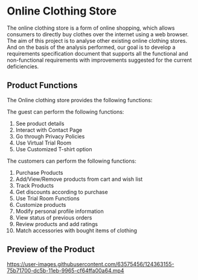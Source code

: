 # Online Clothing Store #
The online clothing store is a form of online shopping, which allows consumers to directly buy clothes over the internet using a web browser. 
The aim of this project is to analyse other existing online clothing stores. And on the basis of the analysis performed, our goal is to develop a 
requirements specification document that supports all the functional and non-functional requirements with improvements suggested for the current deficiencies.


## Product Functions ##
The Online clothing store provides the following functions:

The guest can perform the following functions:
1.  See product details
2.  Interact with Contact Page
4.  Go through Privacy Policies
5.  Use Virtual Trial Room
6.  Use Customized T-shirt option

The customers can perform the following functions:
1.  Purchase Products
2.  Add/View/Remove products from cart and wish list
3.  Track Products
4.  Get discounts according to purchase
5.  Use Trial Room Functions 
6.  Customize products 
7.  Modify personal profile information 
8.  View status of previous orders
9.  Review products and add ratings
10. Match accessories with bought items of clothing


## Preview of the Product ##
https://user-images.githubusercontent.com/63575456/124363155-75b71700-dc5b-11eb-9965-cf64ffa00a64.mp4

